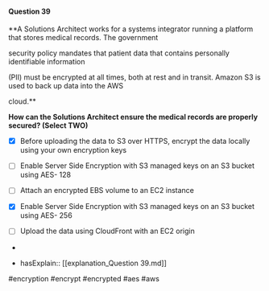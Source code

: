 #### Question  39


**A Solutions Architect works for a systems integrator running a platform that stores medical records. The government

security policy mandates that patient data that contains personally identifiable information

(PII) must be encrypted at all times, both at rest and in transit. Amazon S3 is used to back up data into the AWS

cloud.**


**How can the Solutions Architect ensure the medical records are properly secured? (Select TWO)**


- [x] Before uploading the data to S3 over HTTPS, encrypt the data locally using your own encryption keys


- [ ] Enable Server Side Encryption with S3 managed keys on an S3 bucket using AES- 128


- [ ] Attach an encrypted EBS volume to an EC2 instance


- [x] Enable Server Side Encryption with S3 managed keys on an S3 bucket using AES- 256


- [ ] Upload the data using CloudFront with an EC2 origin


*

- hasExplain:: [[explanation_Question  39.md]]

#encryption #encrypt #encrypted #aes #aws 
